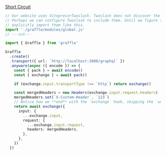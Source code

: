 <div class="ExampleSnippet">
<a href="../../examples/anyware/short-circuit">Short Circuit</a>

<!-- dprint-ignore-start -->
```ts twoslash
// Our website uses Vitepress+Twoslash. Twoslash does not discover the generated Graffle modules.
// Perhaps we can configure Twoslash to include them. Until we figure that out, we have to
// explicitly import them like this.
import './graffle/modules/global.js'
// ---cut---

import { Graffle } from 'graffle'

Graffle
  .create()
  .transport({ url: `http://localhost:3000/graphql` })
  .anyware(async ({ encode }) => {
    const { pack } = await encode()
    const { exchange } = await pack()

    if (exchange.input.transportType !== `http`) return exchange()

    const mergedHeaders = new Headers(exchange.input.request.headers)
    mergedHeaders.set(`X-Custom-Header`, `123`)
    // Notice how we **end** with the `exchange` hook, skipping the `unpack` and `decode` hooks.
    return await exchange({
      input: {
        ...exchange.input,
        request: {
          ...exchange.input.request,
          headers: mergedHeaders,
        },
      },
    })
  })
```
<!-- dprint-ignore-end -->

</div>
